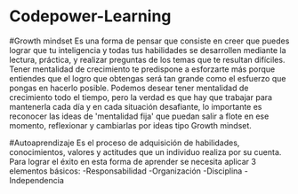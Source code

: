 # Codepower-Learning
#Growth mindset
Es una forma de pensar que consiste en creer que puedes lograr que tu inteligencia y todas tus habilidades se desarrollen mediante la lectura, práctica, y realizar preguntas de los temas que te resultan difíciles.
Tener mentalidad de crecimiento te predispone a esforzarte más porque entiendes que el logro que obtengas será tan grande como el esfuerzo que pongas en hacerlo posible.
Podemos desear tener mentalidad de crecimiento todo el tiempo, pero la verdad es que hay que trabajar para mantenerla cada día y en cada situación desafiante, lo importante es reconocer las ideas de 'mentalidad fija' que puedan salir a flote en ese momento, reflexionar y cambiarlas por ideas tipo Growth mindset.




#Autoaprendizaje
Es el proceso de adquisición de habilidades, conocimientos, valores y actitudes que un individuo realiza por su cuenta.
Para lograr el éxito en esta forma de aprender se necesita aplicar 3 elementos básicos:
-Responsabilidad
-Organización
-Disciplina
-Independencia
